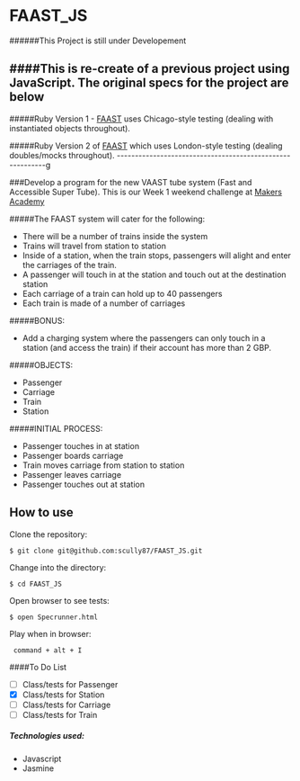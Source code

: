 FAAST_JS
========
######This Project is still under Developement

####This is re-create of a previous project using JavaScript. The original specs for the project are below
---------------------------------------------------------

#####Ruby Version 1 - [FAAST](https://github.com/scully87/FAAST) uses Chicago-style testing (dealing with instantiated objects throughout).

#####Ruby Version 2 of [FAAST](https://github.com/scully87/FAAST) which uses London-style testing (dealing doubles/mocks throughout).
----------------------------------------------------------g

###Develop a program for the new VAAST tube system (Fast and Accessible Super Tube). This is our Week 1 weekend challenge at [Makers Academy](https://www.makersacademy.com)

#####The FAAST system will cater for the following:

  - There will be a number of trains inside the system
  - Trains will travel from station to station
  - Inside of a station, when the train stops, passengers will alight and enter the
    carriages of the train.
  - A passenger will touch in at the station and touch out at the destination station
  - Each carriage of a train can hold up to 40 passengers
  - Each train is made of a number of carriages

#####BONUS:

  - Add a charging system where the passengers can only touch in a station (and access
    the train) if their account has more than 2 GBP.

#####OBJECTS:

  - Passenger
  - Carriage
  - Train
  - Station

#####INITIAL PROCESS:

  - Passenger touches in at station
  - Passenger boards carriage
  - Train moves carriage from station to station
  - Passenger leaves carriage
  - Passenger touches out at station

How to use
----------
Clone the repository:
```shell
$ git clone git@github.com:scully87/FAAST_JS.git
```

Change into the directory:
```shell
$ cd FAAST_JS
```

Open browser to see tests:
```shell
$ open Specrunner.html
```

Play when in browser:
```shell
 command + alt + I
```

####To Do List
- [ ] Class/tests for Passenger
- [x] Class/tests for Station
- [ ] Class/tests for Carriage
- [ ] Class/tests for Train

##### Technologies used:

- Javascript
- Jasmine